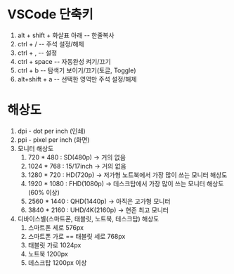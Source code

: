 # VSCode 단축키
1. alt + shift + 화살표 아래 -- 한줄복사
2. ctrl + / -- 주석 설정/해제
3. ctrl + , -- 설정 
4. ctrl + space -- 자동완성 켜기/끄기
5. ctrl + b -- 탐색기 보이기/끄기(토글, Toggle)
6. alt+shift + a -- 선택한 영역만 주석 설정/해제

# 해상도
1. dpi - dot per inch (인쇄)
2. ppi - pixel per inch (화면)
3. 모니터 해상도
   1. 720 * 480 : SD(480p) -> 거의 없음
   2. 1024 * 768 : 15/17inch -> 거의 없음
   3. 1280 * 720 : HD(720p) -> 저가형 노트북에서 가장 많이 쓰는 모니터 해상도
   4. 1920 * 1080 : FHD(1080p) -> 데스크탑에서 가장 많이 쓰는 모니터 해상도(60% 이상)
   5. 2560 * 1440 : QHD(1440p) -> 아직은 고가형 모니터
   6. 3840 * 2160 : UHD/4K(2160p) -> 현존 최고 모니터
4. 디바이스별(스마트폰, 태블릿, 노트북, 테스크탑) 해상도
   1. 스마트폰 세로 576px
   2. 스마트폰 가로 == 태블릿 세로 768px
   3. 태블릿 가로 1024px
   4. 노트북 1200px
   5. 데스크탑 1200px 이상